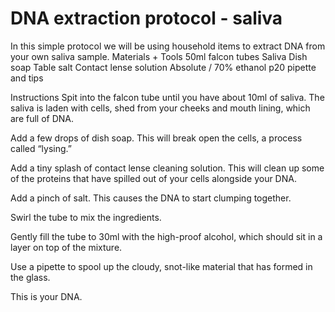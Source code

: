 # DNA extraction protocol - saliva

In this simple protocol we will be using household items to extract DNA from your own saliva sample. 
Materials + Tools
50ml falcon tubes
Saliva
Dish soap
Table salt
Contact lense solution
Absolute / 70% ethanol
p20 pipette and tips

Instructions
Spit into the falcon tube until you have about 10ml of saliva. The saliva is laden with cells, shed from your cheeks and mouth lining, which are full of DNA.

Add a few drops of dish soap. This will break open the cells, a process called “lysing.”

Add a tiny splash of contact lense cleaning solution. This will clean up some of the proteins that have spilled out of your cells alongside your DNA.

Add a pinch of salt. This causes the DNA to start clumping together.

Swirl the tube to mix the ingredients.

Gently fill the tube to 30ml with the high-proof alcohol, which should sit in a layer on top of the mixture. 

Use a pipette to spool up the cloudy, snot-like material that has formed in the glass. 

This is your DNA.


